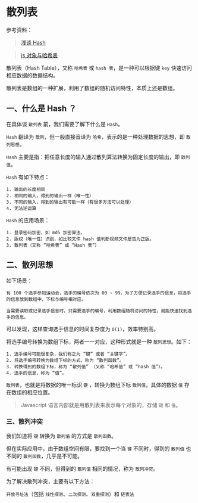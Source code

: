 # 散列表

参考资料：

> [浅谈 Hash](https://www.jianshu.com/p/ec7b848f83a7)

> [js 对象与哈希表](https://segmentfault.com/a/1190000007692754)

散列表（Hash Table），又称 `哈希表` 或 `hash 表`，是一种可以根据键 `key` 快速访问相应数据的数据结构。

散列表是数组的一种扩展，利用了数组的随机访问特性，本质上还是数组。

## 一、什么是 Hash ？

在具体谈 `散列表` 前，我们需要了解下什么是 `Hash`。

`Hash` 翻译为 `散列`，但一般直接音译为 `哈希`，表示的是一种处理数据的思想，即 `散列思想`。

`Hash` 主要是指：把任意长度的输入通过散列算法转换为固定长度的输出，即 `散列值`。

`Hash` 有如下特点：

```
1. 输出的长度相同
2. 相同的输入，得到的输出一样（唯一性）
3. 不同的输入，得到的输出有可能一样（有很多方法可以处理）
4. 无法逆运算
```

`Hash` 的应用场景：

```
1. 登录密码加密，如 md5 加密算法。
2. 版权（唯一性）识别，如比较文件 hash 值判断视频文件是否为正版。
3. 散列表（又称 “哈希表” 或 “Hash 表”）
```

## 二、散列思想

如下场景：

```
有 100 个选手参加运动会，选手的编号依次为 00 ~ 99，为了方便记录选手的信息，将选手的信息放到数组中，下标与编号相对应。

当需要读取或记录选手信息时，只需要选手的编号，利用数组随机访问的特性，就能快速找到选手的信息。
```

可以发现，这样查询选手信息的时间复杂度为 `O(1)`，效率特别高。

将选手编号转换为数组下标，两者一一对应，这种形式就是一种 `散列思想`。如下：

```
1. 选手编号可能很复杂，我们称之为 “键” 或者 “关键字”。
2. 将选手编号转换为数组下标的方式，称为 “散列函数”。
3. 转换得到的数组下标，称为 “散列值” （又称 “哈希值” 或 “hash 值”）。
4. 选手的信息，称为 “值”。
```

`散列表`，也就是将数据的唯一标识 `键` ，转换为数组下标 `散列值`，具体的数据 `值` 存在数组的相应位置。

> Javascript 语言内部就是用散列表来表示每个对象的，存储 `键` 和 `值`。

### 三、散列冲突

我们知道将 `键` 转换为 `散列值` 的方式是 `散列函数`。

但在实际应用中，由于数组空间有限，要找到一个当 `键` 不同时，得到的 `散列值` 也不同的 `散列函数`，几乎是不可能。

有可能出现 `键` 不同，但得到的 `散列值` 相同的情况，称为 `散列冲突`。

为了解决散列冲突，主要有以下方法：

`开放寻址法`（包括 `线性探测`、`二次探测`、`双重探测`）和 `链表法`